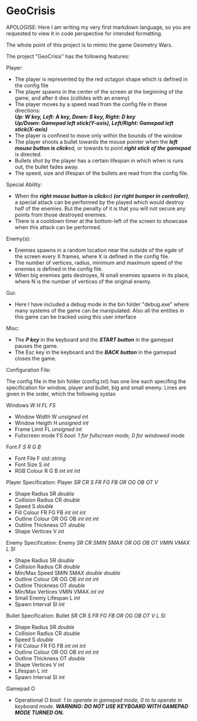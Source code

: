 # GeoCrisis
APOLOGISE: Here I am writing my very first markdown language, so you are requested to view it in code perspective for intended formatting.  

The whole point of this project is to mimic the game Geometry Wars.  
  
The project "GeoCrisis" has the following features:  
  
Player:
- The player is represented by the red octagon shape which is defined in the config file
- The player spawns in the center of the screen at the beginning of the game, and after it dies (collides with an enemy)
- The player moves by a speed read from the config file in these directions:    
  <b><i>Up: W key, Left: A key, Down: S key, Right: D key  
  Up/Down: Gamepad left stick(Y-axis), Left/Right: Gamepad left stick(X-axis)</i></b>
- The player is confined to move only within the bounds of the window
- The player shoots a bullet towards the mouse pointer when the <b><i>left mouse button is click</i></b>ed, or towards to point <b><i>right stick of the gamepad</i></b> is directed.
- Bullets shot by the player has a certain lifespan in which when is runs out, the bullet fades away.
- The speed, size and lifespan of the bullets are read from the config file.

Special Ability:
- When the <b><i>right mouse button is click</i></b>ed <b><i>(or right bumper in controller)</i></b>, a special attack can be performed by the played which would destroy half of the enemies. But the penalty of it is that you will not secure any points from those destroyed enemies.
- There is a cooldown timer at the bottom-left of the screen to showcase when this attack can be performed.

Enemy(s):
- Enemies spawns in a random location near the outside of the egde of the screen every X frames, where X is defined in the config file.
- The number of vertices, radius, minimum and maximum speed of the enemies is defined in the config file.
- When big enemies gets destroyes, N small enemies spawns in its place, where N is the number of vertices of the original enemy.

Gui:
- Here I have included a debug mode in the bin folder "debug.exe" where many systems of the game can be manipulated.
  Also all the entities in this game can be tracked using this user interface

Misc:
- The <b><i>P key</i></b> in the keyboard and the <b><i>START button</i></b> in the gamepad pauses the game.
- The Esc key</i></b> in the keyboard and the <b><i>BACK button</i></b> in the gamepad closes the game.

Configuration File:

The config file in the bin folder (config.txt) has one line each specifing the specification for window, player and bullet, big and small enemy.
Lines are given in the order, which the following systax

Windows <i>W H FL FS</i>
- Window Width        W             <i>unsigned int</i>
- Window Heigth       H             <i>unsigned int</i>
- Frame Limit         FL            <i>unsigned int</i>
- Fullscreen mode     FS            <i>bool: 1 for fullscreen mode, 0 for windowed mode</i>

Font <i>F S R G B</i>
- Font File           F             <i>std::string</i>
- Font Size           S             <i>int</i>
- RGB Colour          R G B         <i>int int int</i>

Player Specification:
Player <i>SR CR S FR FG FB OR OG OB OT V</i>
- Shape Radius        SR            <i>double</i>
- Collision Radius    CR            <i>double</i>
- Speed               S             <i>double</i>
- Fill Colour         FR FG FB      <i>int int int</i>
- Outline Colour      OR OG OB      <i>int int int</i>
- Outline Thickness   OT            <i>double</i>
- Shape Vertices      V             <i>int</i>

Enemy Specification:
Enemy <i>SR CR SMIN SMAX OR OG OB OT VMIN VMAX L SI</i>
- Shape Radius        SR            <i>double</i>
- Collision Radius    CR            <i>double</i>
- Min/Max Speed       SMIN SMAX     <i>double double</i>
- Outline Colour      OR OG OB      <i>int int int</i>
- Outline Thickness   OT            <i>double</i>
- Min/Max Vertices    VMIN VMAX     <i>int int</i>
- Small Enemy Lifespan L            <i>int</i>
- Spawn Interval      SI            <i>int</i>

Bullet Specification:
Bullet <i>SR CR S FR FG FB OR OG OB OT V L SI</i>
- Shape Radius        SR            <i>double</i>
- Collision Radius    CR            <i>double</i>
- Speed               S             <i>double</i>
- Fill Colour         FR FG FB      <i>int int int</i>
- Outline Colour      OR OG OB      <i>int int int</i>
- Outline Thickness   OT            <i>double</i>
- Shape Vertices      V             <i>int</i>
- Lifespan            L             <i>int</i>
- Spawn Interval      SI            <i>int</i>

Gamepad O
- Operational         O             <i>bool: 1 to operate in gamepad mode, 0 to to operate in keyboard mode.
                                          <b>WARNING: DO NOT USE KEYBOARD WITH GAMEPAD MODE TURNED ON.</b></i>


